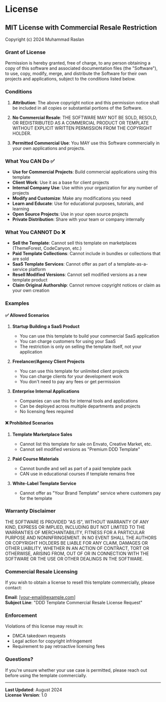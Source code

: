 # License

## MIT License with Commercial Resale Restriction

Copyright (c) 2024 Muhammad Raslan

### Grant of License

Permission is hereby granted, free of charge, to any person obtaining a copy of this software and associated documentation files (the "Software"), to use, copy, modify, merge, and distribute the Software for their own projects and applications, subject to the conditions listed below.

### Conditions

1. **Attribution**: The above copyright notice and this permission notice shall be included in all copies or substantial portions of the Software.

2. **No Commercial Resale**: THE SOFTWARE MAY NOT BE SOLD, RESOLD, OR REDISTRIBUTED AS A COMMERCIAL PRODUCT OR TEMPLATE WITHOUT EXPLICIT WRITTEN PERMISSION FROM THE COPYRIGHT HOLDER.

3. **Permitted Commercial Use**: You MAY use this Software commercially in your own applications and projects.

### What You CAN Do ✅

- **Use for Commercial Projects**: Build commercial applications using this template
- **Client Work**: Use it as a base for client projects
- **Internal Company Use**: Use within your organization for any number of projects
- **Modify and Customize**: Make any modifications you need
- **Learn and Educate**: Use for educational purposes, tutorials, and learning
- **Open Source Projects**: Use in your open source projects
- **Private Distribution**: Share with your team or company internally

### What You CANNOT Do ❌

- **Sell the Template**: Cannot sell this template on marketplaces (ThemeForest, CodeCanyon, etc.)
- **Paid Template Collections**: Cannot include in bundles or collections that are sold
- **SaaS Template Services**: Cannot offer as part of a template-as-a-service platform
- **Resell Modified Versions**: Cannot sell modified versions as a new template product
- **Claim Original Authorship**: Cannot remove copyright notices or claim as your own creation

### Examples

#### ✅ Allowed Scenarios

1. **Startup Building a SaaS Product**
   - You can use this template to build your commercial SaaS application
   - You can charge customers for using your SaaS
   - The restriction is only on selling the template itself, not your application

2. **Freelancer/Agency Client Projects**
   - You can use this template for unlimited client projects
   - You can charge clients for your development work
   - You don't need to pay any fees or get permission

3. **Enterprise Internal Applications**
   - Companies can use this for internal tools and applications
   - Can be deployed across multiple departments and projects
   - No licensing fees required

#### ❌ Prohibited Scenarios

1. **Template Marketplace Sales**
   - Cannot list this template for sale on Envato, Creative Market, etc.
   - Cannot sell modified versions as "Premium DDD Template"

2. **Paid Course Materials**
   - Cannot bundle and sell as part of a paid template pack
   - CAN use in educational courses if template remains free

3. **White-Label Template Service**
   - Cannot offer as "Your Brand Template" service where customers pay for the template

### Warranty Disclaimer

THE SOFTWARE IS PROVIDED "AS IS", WITHOUT WARRANTY OF ANY KIND, EXPRESS OR IMPLIED, INCLUDING BUT NOT LIMITED TO THE WARRANTIES OF MERCHANTABILITY, FITNESS FOR A PARTICULAR PURPOSE AND NONINFRINGEMENT. IN NO EVENT SHALL THE AUTHORS OR COPYRIGHT HOLDERS BE LIABLE FOR ANY CLAIM, DAMAGES OR OTHER LIABILITY, WHETHER IN AN ACTION OF CONTRACT, TORT OR OTHERWISE, ARISING FROM, OUT OF OR IN CONNECTION WITH THE SOFTWARE OR THE USE OR OTHER DEALINGS IN THE SOFTWARE.

### Commercial Resale Licensing

If you wish to obtain a license to resell this template commercially, please contact:

**Email**: [your-email@example.com]  
**Subject Line**: "DDD Template Commercial Resale License Request"

### Enforcement

Violations of this license may result in:
- DMCA takedown requests
- Legal action for copyright infringement
- Requirement to pay retroactive licensing fees

### Questions?

If you're unsure whether your use case is permitted, please reach out before using the template commercially.

---

**Last Updated**: August 2024  
**License Version**: 1.0